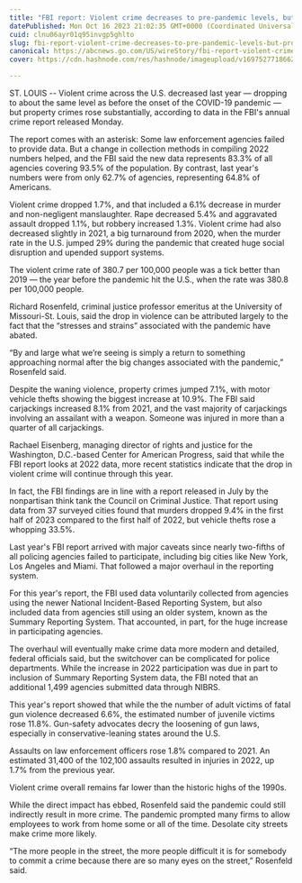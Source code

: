```yaml
---
title: "FBI report: Violent crime decreases to pre-pandemic levels, but property crime is on the rise"
datePublished: Mon Oct 16 2023 21:02:35 GMT+0000 (Coordinated Universal Time)
cuid: clnu06ayr01q95invgp5ghlto
slug: fbi-report-violent-crime-decreases-to-pre-pandemic-levels-but-property-crime-is-on-the-rise
canonical: https://abcnews.go.com/US/wireStory/fbi-report-violent-crime-decreases-pre-pandemic-levels-104013748
cover: https://cdn.hashnode.com/res/hashnode/imageupload/v1697527718662/a9740d99-cfc7-409e-a342-e547f4cb902c.jpeg

---
```


ST. LOUIS -- Violent crime across the U.S. decreased last year — dropping to about the same level as before the onset of the COVID-19 pandemic — but property crimes rose substantially, according to data in the FBI's annual crime report released Monday.

The report comes with an asterisk: Some law enforcement agencies failed to provide data. But a change in collection methods in compiling 2022 numbers helped, and the FBI said the new data represents 83.3% of all agencies covering 93.5% of the population. By contrast, last year's numbers were from only 62.7% of agencies, representing 64.8% of Americans.

Violent crime dropped 1.7%, and that included a 6.1% decrease in murder and non-negligent manslaughter. Rape decreased 5.4% and aggravated assault dropped 1.1%, but robbery increased 1.3%. Violent crime had also decreased slightly in 2021, a big turnaround from 2020, when the murder rate in the U.S. jumped 29% during the pandemic that created huge social disruption and upended support systems.

The violent crime rate of 380.7 per 100,000 people was a tick better than 2019 — the year before the pandemic hit the U.S., when the rate was 380.8 per 100,000 people.

Richard Rosenfeld, criminal justice professor emeritus at the University of Missouri-St. Louis, said the drop in violence can be attributed largely to the fact that the “stresses and strains” associated with the pandemic have abated.

“By and large what we’re seeing is simply a return to something approaching normal after the big changes associated with the pandemic,” Rosenfeld said.

Despite the waning violence, property crimes jumped 7.1%, with motor vehicle thefts showing the biggest increase at 10.9%. The FBI said carjackings increased 8.1% from 2021, and the vast majority of carjackings involving an assailant with a weapon. Someone was injured in more than a quarter of all carjackings.

Rachael Eisenberg, managing director of rights and justice for the Washington, D.C.-based Center for American Progress, said that while the FBI report looks at 2022 data, more recent statistics indicate that the drop in violent crime will continue through this year.

In fact, the FBI findings are in line with a report released in July by the nonpartisan think tank the Council on Criminal Justice. That report using data from 37 surveyed cities found that murders dropped 9.4% in the first half of 2023 compared to the first half of 2022, but vehicle thefts rose a whopping 33.5%.

Last year's FBI report arrived with major caveats since nearly two-fifths of all policing agencies failed to participate, including big cities like New York, Los Angeles and Miami. That followed a major overhaul in the reporting system.

For this year's report, the FBI used data voluntarily collected from agencies using the newer National Incident-Based Reporting System, but also included data from agencies still using an older system, known as the Summary Reporting System. That accounted, in part, for the huge increase in participating agencies.

The overhaul will eventually make crime data more modern and detailed, federal officials said, but the switchover can be complicated for police departments. While the increase in 2022 participation was due in part to inclusion of Summary Reporting System data, the FBI noted that an additional 1,499 agencies submitted data through NIBRS.

This year's report showed that while the the number of adult victims of fatal gun violence decreased 6.6%, the estimated number of juvenile victims rose 11.8%. Gun-safety advocates decry the loosening of gun laws, especially in conservative-leaning states around the U.S.

Assaults on law enforcement officers rose 1.8% compared to 2021. An estimated 31,400 of the 102,100 assaults resulted in injuries in 2022, up 1.7% from the previous year.

Violent crime overall remains far lower than the historic highs of the 1990s.

While the direct impact has ebbed, Rosenfeld said the pandemic could still indirectly result in more crime. The pandemic prompted many firms to allow employees to work from home some or all of the time. Desolate city streets make crime more likely.

“The more people in the street, the more people difficult it is for somebody to commit a crime because there are so many eyes on the street,” Rosenfeld said.
